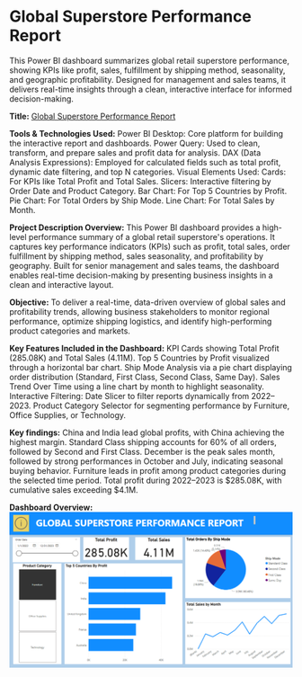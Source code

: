 # Global Superstore Performance Report
This Power BI dashboard summarizes global retail superstore performance, showing KPIs like profit, sales, fulfillment by shipping method, seasonality, and geographic profitability. Designed for management and sales teams, it delivers real-time insights through a clean, interactive interface for informed decision-making.

**Title:** [Global Superstore Performance Report](https://github.com/Osiwi/github.io/blob/main/Global%20Superstore%20Dashboard.pbix)

**Tools & Technologies Used:**
Power BI Desktop: Core platform for building the interactive report and dashboards.
Power Query: Used to clean, transform, and prepare sales and profit data for analysis.
DAX (Data Analysis Expressions): Employed for calculated fields such as total profit, dynamic date filtering, and top N categories.
Visual Elements Used:
Cards: For KPIs like Total Profit and Total Sales.
Slicers: Interactive filtering by Order Date and Product Category.
Bar Chart: For Top 5 Countries by Profit.
Pie Chart: For Total Orders by Ship Mode.
Line Chart: For Total Sales by Month.

**Project Description Overview:**
This Power BI dashboard provides a high-level performance summary of a global retail superstore's operations. It captures key performance indicators (KPIs) such as profit, total sales, order fulfillment by shipping method, sales seasonality, and profitability by geography. Built for senior management and sales teams, the dashboard enables real-time decision-making by presenting business insights in a clean and interactive layout.

**Objective:**
To deliver a real-time, data-driven overview of global sales and profitability trends, allowing business stakeholders to monitor regional performance, optimize shipping logistics, and identify high-performing product categories and markets.

**Key Features Included in the Dashboard:**
KPI Cards showing Total Profit (285.08K) and Total Sales (4.11M).
Top 5 Countries by Profit visualized through a horizontal bar chart.
Ship Mode Analysis via a pie chart displaying order distribution (Standard, First Class, Second Class, Same Day).
Sales Trend Over Time using a line chart by month to highlight seasonality.
Interactive Filtering:
Date Slicer to filter reports dynamically from 2022–2023.
Product Category Selector for segmenting performance by Furniture, Office Supplies, or Technology.

**Key findings:**
China and India lead global profits, with China achieving the highest margin.
Standard Class shipping accounts for 60% of all orders, followed by Second and First Class.
December is the peak sales month, followed by strong performances in October and July, indicating seasonal buying behavior.
Furniture leads in profit among product categories during the selected time period.
Total profit during 2022–2023 is $285.08K, with cumulative sales exceeding $4.1M.

**Dashboard Overview:** 
![Global-Superstore-Performance-Report.png](Global-Superstore-Performance-Report.png)
